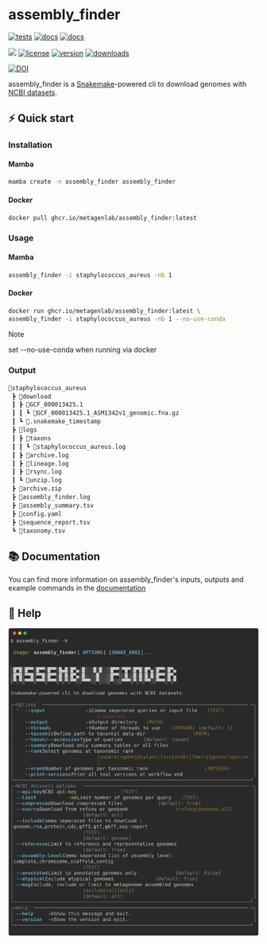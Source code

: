 # assembly_finder
[![tests](https://github.com/metagenlab/assembly_finder/actions/workflows/unit-tests.yml/badge.svg)](https://github.com/metagenlab/assembly_finder/actions/workflows/unit-tests.yml)
[![docs](https://github.com/metagenlab/assembly_finder/actions/workflows/build-docs.yml/badge.svg)](https://github.com/metagenlab/assembly_finder/actions/workflows/build-docs.yml)
[![docs](https://github.com/metagenlab/assembly_finder/actions/workflows/docker-publish.yml/badge.svg)](https://github.com/metagenlab/assembly_finder/actions/workflows/docker-publish.yml)

[![](https://img.shields.io/static/v1?label=CLI&message=Snaketool&color=blueviolet)](https://github.com/beardymcjohnface/Snaketool)
[![license](https://img.shields.io/github/license/metagenlab/assembly_finder.svg)](https://github.com/metagenlab/assembly_finder/blob/main/LICENSE)
[![version](https://img.shields.io/conda/vn/bioconda/assembly_finder)](http://bioconda.github.io/recipes/assembly_finder/README.html)
[![downloads](https://img.shields.io/conda/dn/bioconda/assembly_finder)](https://anaconda.org/bioconda/assembly_finder)

[![DOI](https://zenodo.org/badge/DOI/10.5281/zenodo.13353494.svg)](https://zenodo.org/doi/10.5281/zenodo.13353494)

assembly_finder is a [Snakemake](https://github.com/snakemake/snakemake)-powered cli to download genomes with [NCBI datasets](https://github.com/ncbi/datasets).  

## :zap: Quick start 
### Installation
#### Mamba

```sh
mamba create -n assembly_finder assembly_finder
```
#### Docker 
```sh
docker pull ghcr.io/metagenlab/assembly_finder:latest
```

### Usage
#### Mamba
```sh
assembly_finder -i staphylococcus_aureus -nb 1
```
#### Docker 
```sh
docker run ghcr.io/metagenlab/assembly_finder:latest \
assembly_finder -i staphylococcus_aureus -nb 1 --no-use-conda
```
> [!NOTE]  
> set --no-use-conda when running via docker

### Output

```sh
📂staphylococcus_aureus
 ┣ 📂download
 ┃ ┣ 📂GCF_000013425.1
 ┃ ┃ ┗ 📜GCF_000013425.1_ASM1342v1_genomic.fna.gz
 ┃ ┗ 📜.snakemake_timestamp
 ┣ 📂logs
 ┃ ┣ 📂taxons
 ┃ ┃ ┗ 📜staphylococcus_aureus.log
 ┃ ┣ 📜archive.log
 ┃ ┣ 📜lineage.log
 ┃ ┣ 📜rsync.log
 ┃ ┗ 📜unzip.log
 ┣ 📜archive.zip
 ┣ 📜assembly_finder.log
 ┣ 📜assembly_summary.tsv
 ┣ 📜config.yaml
 ┣ 📜sequence_report.tsv
 ┗ 📜taxonomy.tsv
```

## :books: Documentation

You can find more information on assembly_finder's inputs, outputs and example commands in the [documentation](https://metagenlab.github.io/assembly_finder/)

## :scroll: Help

![`assembly_finder -h`](docs/images/af-help.svg)
